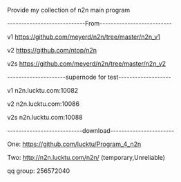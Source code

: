 Provide my collection of n2n main program

----------------------------From--------------------------

v1   https://github.com/meyerd/n2n/tree/master/n2n_v1

v2   https://github.com/ntop/n2n

v2s  https://github.com/meyerd/n2n/tree/master/n2n_v2

---------------------supernode for test-------------------

v1  n2n.lucktu.com:10082

v2  n2n.lucktu.com:10086

v2s n2n.lucktu.com:10088

---------------------------download-----------------------

One: https://github.com/lucktu/Program_4_n2n

Two: http://n2n.lucktu.com/n2n/     (temporary,Unreliable)

qq group: 256572040
